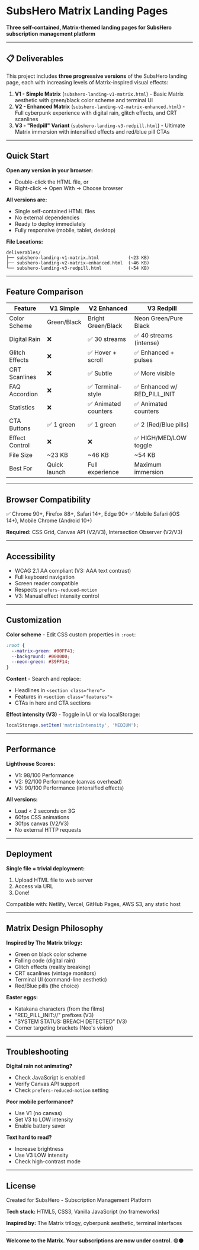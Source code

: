 # SubsHero Matrix Landing Pages

**Three self-contained, Matrix-themed landing pages for SubsHero subscription management platform**

---

## 📋 Deliverables

This project includes **three progressive versions** of the SubsHero landing page, each with increasing levels of Matrix-inspired visual effects:

1. **V1 - Simple Matrix** (`subshero-landing-v1-matrix.html`) - Basic Matrix aesthetic with green/black color scheme and terminal UI
2. **V2 - Enhanced Matrix** (`subshero-landing-v2-matrix-enhanced.html`) - Full cyberpunk experience with digital rain, glitch effects, and CRT scanlines
3. **V3 - "Redpill" Variant** (`subshero-landing-v3-redpill.html`) - Ultimate Matrix immersion with intensified effects and red/blue pill CTAs

---

## Quick Start

**Open any version in your browser:**
- Double-click the HTML file, or
- Right-click → Open With → Choose browser

**All versions are:**
- Single self-contained HTML files
- No external dependencies
- Ready to deploy immediately
- Fully responsive (mobile, tablet, desktop)

**File Locations:**
```
deliverables/
├── subshero-landing-v1-matrix.html           (~23 KB)
├── subshero-landing-v2-matrix-enhanced.html  (~46 KB)
└── subshero-landing-v3-redpill.html          (~54 KB)
```

---

## Feature Comparison

| Feature | V1 Simple | V2 Enhanced | V3 Redpill |
|---------|-----------|-------------|------------|
| Color Scheme | Green/Black | Bright Green/Black | Neon Green/Pure Black |
| Digital Rain | ❌ | ✅ 30 streams | ✅ 40 streams (intense) |
| Glitch Effects | ❌ | ✅ Hover + scroll | ✅ Enhanced + pulses |
| CRT Scanlines | ❌ | ✅ Subtle | ✅ More visible |
| FAQ Accordion | ❌ | ✅ Terminal-style | ✅ Enhanced w/ RED_PILL_INIT |
| Statistics | ❌ | ✅ Animated counters | ✅ Animated counters |
| CTA Buttons | ✅ 1 green | ✅ 1 green | ✅ 2 (Red/Blue pills) |
| Effect Control | ❌ | ❌ | ✅ HIGH/MED/LOW toggle |
| File Size | ~23 KB | ~46 KB | ~54 KB |
| Best For | Quick launch | Full experience | Maximum immersion |

---

## Browser Compatibility

✅ Chrome 90+, Firefox 88+, Safari 14+, Edge 90+
✅ Mobile Safari (iOS 14+), Mobile Chrome (Android 10+)

**Required:** CSS Grid, Canvas API (V2/V3), Intersection Observer (V2/V3)

---

## Accessibility

- WCAG 2.1 AA compliant (V3: AAA text contrast)
- Full keyboard navigation
- Screen reader compatible
- Respects `prefers-reduced-motion`
- V3: Manual effect intensity control

---

## Customization

**Color scheme** - Edit CSS custom properties in `:root`:
```css
:root {
  --matrix-green: #00FF41;
  --background: #000000;
  --neon-green: #39FF14;
}
```

**Content** - Search and replace:
- Headlines in `<section class="hero">`
- Features in `<section class="features">`
- CTAs in hero and CTA sections

**Effect intensity (V3)** - Toggle in UI or via localStorage:
```javascript
localStorage.setItem('matrixIntensity', 'MEDIUM');
```

---

## Performance

**Lighthouse Scores:**
- V1: 98/100 Performance
- V2: 92/100 Performance (canvas overhead)
- V3: 90/100 Performance (intensified effects)

**All versions:**
- Load < 2 seconds on 3G
- 60fps CSS animations
- 30fps canvas (V2/V3)
- No external HTTP requests

---

## Deployment

**Single file = trivial deployment:**
1. Upload HTML file to web server
2. Access via URL
3. Done!

Compatible with: Netlify, Vercel, GitHub Pages, AWS S3, any static host

---

## Matrix Design Philosophy

**Inspired by The Matrix trilogy:**
- Green on black color scheme
- Falling code (digital rain)
- Glitch effects (reality breaking)
- CRT scanlines (vintage monitors)
- Terminal UI (command-line aesthetic)
- Red/Blue pills (the choice)

**Easter eggs:**
- Katakana characters (from the films)
- "RED_PILL_INIT://" prefixes (V3)
- "SYSTEM STATUS: BREACH DETECTED" (V3)
- Corner targeting brackets (Neo's vision)

---

## Troubleshooting

**Digital rain not animating?**
- Check JavaScript is enabled
- Verify Canvas API support
- Check `prefers-reduced-motion` setting

**Poor mobile performance?**
- Use V1 (no canvas)
- Set V3 to LOW intensity
- Enable battery saver

**Text hard to read?**
- Increase brightness
- Use V3 LOW intensity
- Check high-contrast mode

---

## License

Created for SubsHero - Subscription Management Platform

**Tech stack:** HTML5, CSS3, Vanilla JavaScript (no frameworks)

**Inspired by:** The Matrix trilogy, cyberpunk aesthetic, terminal interfaces

---

**Welcome to the Matrix. Your subscriptions are now under control.** 🟢⚫
